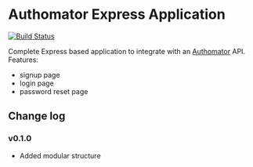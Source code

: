# Authomator Express Application

[![Build Status](https://travis-ci.org/authomator/authomator-web-ui.svg?branch=master)](https://travis-ci.org/authomator/authomator-web-ui)

Complete Express based application to integrate with an [Authomator](https://github.com/authomator/authomator-api) API. Features:

- signup page
- login page
- password reset page

## Change log

### v0.1.0

- Added modular structure
